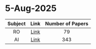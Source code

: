 # 5-Aug-2025

| Subject | Link | Number of Papers |
|:-----:|:----:|:----------------:|
| RO | [Link](https://github.com/KJaebye/EmbodiedAI-Robotics-arXiv-Daily-Reporter/tree/main/5-Aug-2025/RO) | 79 |
| AI | [Link](https://github.com/KJaebye/EmbodiedAI-Robotics-arXiv-Daily-Reporter/tree/main/5-Aug-2025/AI) | 343 |
